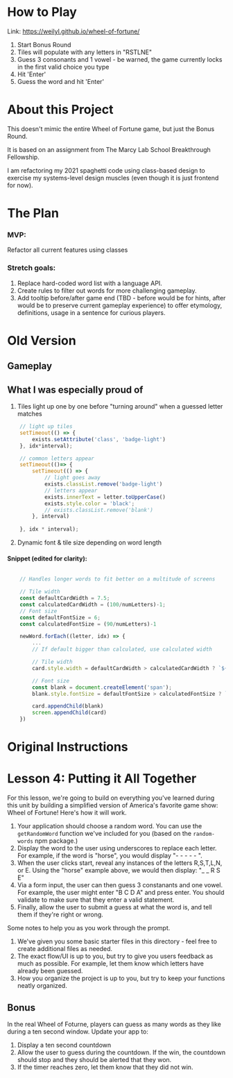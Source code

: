# How to Play
Link: https://weilyl.github.io/wheel-of-fortune/
1. Start Bonus Round
2. Tiles will populate with any letters in "RSTLNE"
3. Guess 3 consonants and 1 vowel - be warned, the game currently locks in the first valid choice you type
4. Hit 'Enter'
5. Guess the word and hit 'Enter'

# About this Project
This doesn't mimic the entire Wheel of Fortune game, but just the Bonus Round.

It is based on an assignment from The Marcy Lab School Breakthrough Fellowship. 

I am refactoring my 2021 spaghetti code using class-based design to exercise my systems-level design muscles (even though it is just frontend for now).

# The Plan
### MVP:
Refactor all current features using classes

### Stretch goals:
1. Replace hard-coded word list with a language API.
2. Create rules to filter out words for more challenging gameplay.
3. Add tooltip before/after game end (TBD - before would be for hints, after would be to preserve current gameplay experience) to offer etymology, definitions, usage in a sentence for curious players. 


# Old Version
## Gameplay
## What I was especially proud of
1. Tiles light up one by one before "turning around" when a guessed letter matches
```js
    // light up tiles
    setTimeout(() => {
        exists.setAttribute('class', 'badge-light')
    }, idx*interval);

    // common letters appear
    setTimeout(()=> {
        setTimeout(() => {
            // light goes away
            exists.classList.remove('badge-light')
            // letters appear
            exists.innerText = letter.toUpperCase()
            exists.style.color = 'black';
            // exists.classList.remove('blank')
        }, interval)
        
    }, idx * interval);
```

2. Dynamic font & tile size depending on word length
#### Snippet (edited for clarity):
```js

    // Handles longer words to fit better on a multitude of screens

    // Tile width
    const defaultCardWidth = 7.5;
    const calculatedCardWidth = (100/numLetters)-1;
    // Font size
    const defaultFontSize = 6;
    const calculatedFontSize = (90/numLetters)-1

    newWord.forEach((letter, idx) => {
        ... 
        // If default bigger than calculated, use calculated width

        // Tile width
        card.style.width = defaultCardWidth > calculatedCardWidth ? `${calculatedCardWidth}vw`: `${defaultCardWidth}vw`;

        // Font size 
        const blank = document.createElement('span');
        blank.style.fontSize = defaultFontSize > calculatedFontSize ? `${calculatedFontSize}vw` : `${defaultFontSize}vw`;

        card.appendChild(blank)
        screen.appendChild(card)
    })
```



# Original Instructions
# Lesson 4: Putting it All Together

For this lesson, we're going to build on everything you've learned during this unit by building a simplified version of America's favorite game show: Wheel of Fortune! Here's how it will work.

1. Your application should choose a random word. You can use the `getRandomWord` function we've included for you (based on the `random-words` npm package.)
2. Display the word to the user using underscores to replace each letter. For example, if the word is "horse", you would display "- - - - - ".
3. When the user clicks start, reveal any instances of the letters R,S,T,L,N, or E. Using the "horse" example above, we would then display: "\_ \_ R S E"
4. Via a form input, the user can then guess 3 constanants and one vowel. For example, the user might enter "B C D A" and press enter. You should validate to make sure that they enter a valid statement.
5. Finally, allow the user to submit a guess at what the word is, and tell them if they're right or wrong.

Some notes to help you as you work through the prompt.

1. We've given you some basic starter files in this directory - feel free to create additional files as needed.
2. The exact flow/UI is up to you, but try to give you users feedback as much as possible. For example, let them know which letters have already been guessed.
3. How you organize the project is up to you, but try to keep your functions neatly organized.

## Bonus

In the real Wheel of Foturne, players can guess as many words as they like during a ten second window. Update your app to:

1. Display a ten second countdown
2. Allow the user to guess during the countdown. If the win, the countdown should stop and they should be alerted that they won.
3. If the timer reaches zero, let them know that they did not win.
